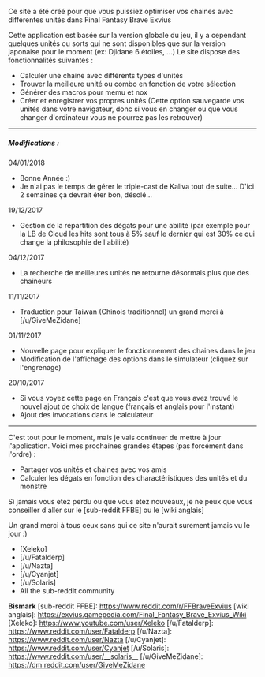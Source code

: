 Ce site a été créé pour que vous puissiez optimiser vos chaines avec différentes unités dans Final Fantasy Brave Exvius

Cette application est basée sur la version globale du jeu, il y a cependant quelques unités ou sorts qui ne sont disponibles que sur la version japonaise pour le moment (ex: Djidane 6 étoiles, ...)
Le site dispose des fonctionnalités suivantes :
 - Calculer une chaine avec différents types d'unités
 - Trouver la meilleure unité ou combo en fonction de votre sélection
 - Générer des macros pour memu et nox
 - Créer et enregistrer vos propres unités (Cette option sauvegarde vos unités dans votre navigateur, donc si vous en changer ou que vous changer d'ordinateur vous ne pourrez pas les retrouver)

---

##### Modifications :

04/01/2018
 - Bonne Année :)
 - Je n'ai pas le temps de gérer le triple-cast de Kaliva tout de suite... D'ici 2 semaines ça devrait êter bon, désolé...

19/12/2017
 - Gestion de la répartition des dégats pour une abilité (par exemple pour la LB de Cloud les hits sont tous à 5% sauf le dernier qui est 30% ce qui change la philosophie de l'abilité)

04/12/2017
- La recherche de meilleures unités ne retourne désormais plus que des chaineurs

11/11/2017
 - Traduction pour Taiwan (Chinois traditionnel) un grand merci à [/u/GiveMeZidane]

01/11/2017
 - Nouvelle page pour expliquer le fonctionnement des chaines dans le jeu
 - Modification de l'affichage des options dans le simulateur (cliquez sur l'engrenage)

20/10/2017
 - Si vous voyez cette page en Français c'est que vous avez trouvé le nouvel ajout de choix de langue (français et anglais pour l'instant)
 - Ajout des invocations dans le calculateur

---

C'est tout pour le moment, mais je vais continuer de mettre à jour l'application.
Voici mes prochaines grandes étapes (pas forcément dans l'ordre) :
 - Partager vos unités et chaines avec vos amis
 - Calculer les dégats en fonction des charactéristiques des unités et du monstre

Si jamais vous etez perdu ou que vous etez nouveaux, je ne peux que vous conseiller d'aller sur le [sub-reddit FFBE] ou le [wiki anglais]

Un grand merci à tous ceux sans qui ce site n'aurait surement jamais vu le jour :)
 - [Xeleko]
 - [/u/Fatalderp]
 - [/u/Nazta]
 - [/u/Cyanjet]
 - [/u/Solaris]
 - All the sub-reddit community

**Bismark**
[sub-reddit FFBE]: https://www.reddit.com/r/FFBraveExvius
[wiki anglais]: https://exvius.gamepedia.com/Final_Fantasy_Brave_Exvius_Wiki
[Xeleko]: https://www.youtube.com/user/Xeleko
[/u/Fatalderp]: https://www.reddit.com/user/Fatalderp
[/u/Nazta]: https://www.reddit.com/user/Nazta
[/u/Cyanjet]: https://www.reddit.com/user/Cyanjet
[/u/Solaris]: https://www.reddit.com/user/__solaris__
[/u/GiveMeZidane]: https://dm.reddit.com/user/GiveMeZidane
